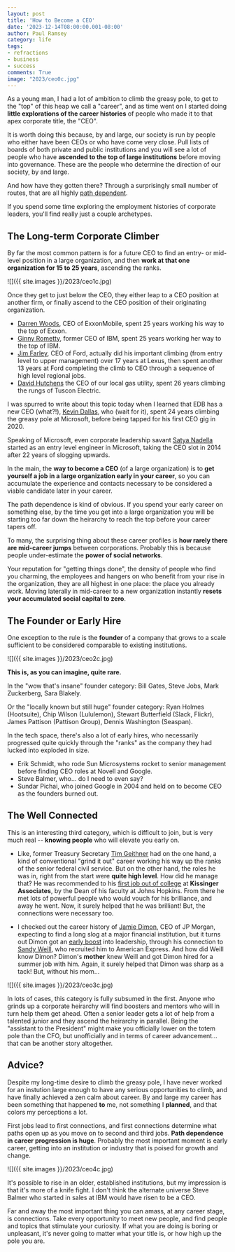```yaml
---
layout: post
title: 'How to Become a CEO'
date: '2023-12-14T08:00:00.001-08:00'
author: Paul Ramsey
category: life
tags:
- refractions
- business
- success
comments: True
image: "2023/ceo0c.jpg"
---
```


As a young man, I had a lot of ambition to climb the greasy pole, to get to the "top" of this heap we call a "career", and as time went on I started doing **little explorations of the career histories** of people who made it to that apex corporate title, the "CEO".

It is worth doing this because, by and large, our society is run by people who either have been CEOs or who have come very close. Pull lists of boards of both private and public institutions and you will see a lot of people who have **ascended to the top of large institutions** before moving into governance. These are the people who determine the direction of our society, by and large.

And how have they gotten there? Through a surprisingly small number of routes, that are all highly [path dependent](https://en.wikipedia.org/wiki/Path_dependence).

If you spend some time exploring the employment histories of corporate leaders, you'll find really just a couple archetypes.

## The Long-term Corporate Climber

By far the most common pattern is for a future CEO to find an entry- or mid-level position in a large organization, and then **work at that one organization for 15 to 25 years**, ascending the ranks. 

![]({{ site.images }}/2023/ceo1c.jpg)

Once they get to just below the CEO, they either leap to a CEO position at another firm, or finally ascend to the CEO position of their originating organization.

* [Darren Woods](https://en.wikipedia.org/wiki/Darren_Woods), CEO of ExxonMobile, spent 25 years working his way to the top of Exxon.
* [Ginny Rometty](https://www.linkedin.com/in/ginnirometty/details/experience/), former CEO of IBM, spent 25 years working her way to the top of IBM.
* [Jim Farley](https://www.freep.com/story/money/cars/ford/2019/06/19/ford-executive-jim-farley-toyota/1299871001/), CEO of Ford, actually did his important climbing (from entry level to upper management) over 17 years at Lexus, then spent another 13 years at Ford completing the climb to CEO through a sequence of high level regional jobs.
* [David Hutchens](https://www.linkedin.com/in/david-hutchens-9a618210/details/experience/) the CEO of our local gas utility, spent 26 years climbing the rungs of Tuscon Electric.

I was spurred to write about this topic today when I learned that EDB has a new CEO (what?!), [Kevin Dallas](https://www.linkedin.com/in/kedallas/), who (wait for it), spent 24 years climbing the greasy pole at Microsoft, before being tapped for his first CEO gig in 2020.

Speaking of Microsoft, even corporate leadership savant [Satya Nadella](https://www.business-standard.com/about/who-is-satya-nadella) started as an entry level engineer in Microsoft, taking the CEO slot in 2014 after 22 years of slogging upwards.

In the main, the **way to become a CEO** (of a large organization) is to **get yourself a job in a large organization early in your career**, so you can accumulate the experience and contacts necessary to be considered a viable candidate later in your career. 

The path dependence is kind of obvious. If you spend your early career on something else, by the time you get into a large organization you will be starting too far down the heirarchy to reach the top before your career tapers off.

To many, the surprising thing about these career profiles is **how rarely there are mid-career jumps** between corporations. Probably this is because people under-estimate the **power of social networks**. 

Your reputation for "getting things done", the density of people who find you charming, the employees and hangers on who benefit from your rise in the organization, they are all highest in one place: the place you already work. Moving laterally in mid-career to a new organization instantly **resets your accumulated social capital to zero**.


## The Founder or Early Hire

One exception to the rule is the **founder** of a company that grows to a scale sufficient to be considered comparable to existing institutions. 

![]({{ site.images }}/2023/ceo2c.jpg)

**This is, as you can imagine, quite rare.**

In the "wow that's insane" founder category: Bill Gates, Steve Jobs, Mark Zuckerberg, Sara Blakely. 

Or the "locally known but still huge" founder category: Ryan Holmes (Hootsuite), Chip Wilson (Lululemon), Stewart Butterfield (Slack, Flickr), James Pattison (Pattison Group), Dennis Washington (Seaspan).

In the tech space, there's also a lot of early hires, who necessarily progressed quite quickly through the "ranks" as the company they had lucked into exploded in size. 

* Erik Schmidt, who rode Sun Microsystems rocket to senior management before finding CEO roles at Novell and Google.
* Steve Balmer, who... do I need to even say?
* Sundar Pichai, who joined Google in 2004 and held on to become CEO as the founders burned out.


## The Well Connected

This is an interesting third category, which is difficult to join, but is very much real -- **knowing people** who will elevate you early on. 

* Like, former Treasury Secretary [Tim Geithner](https://www.cbsnews.com/news/a-closer-look-at-treasury-sec-geithner/) had on the one hand, a kind of conventional "grind it out" career working his way up the ranks of the senior federal civil service. But on the other hand, the roles he was in, right from the start were **quite high level**. How did he manage that? He was recommended to his [first job out of college](https://archive.ph/KOOFI) at **Kissinger Associates**, by the Dean of his faculty at Johns Hopkins. From there he met lots of powerful people who would vouch for his brilliance, and away he went. Now, it surely helped that he was brilliant! But, the connections were necessary too.

* I checked out the career history of [Jamie Dimon](https://en.wikipedia.org/wiki/Jamie_Dimon), CEO of JP Morgan, expecting to find a long slog at a major financial institution, but it turns out Dimon got an [early boost](https://en.wikipedia.org/wiki/Jamie_Dimon#Early_life_and_education) into leadership, through his connection to [Sandy Weill](https://en.wikipedia.org/wiki/Sanford_I._Weill), who recruited him to American Express. And how did Weill know Dimon? Dimon's **mother** knew Weill and got Dimon hired for a summer job with him. Again, it surely helped that Dimon was sharp as a tack! But, without his mom...

![]({{ site.images }}/2023/ceo3c.jpg)

In lots of cases, this category is fully subsumed in the first. Anyone who grinds up a corporate heirarchy will find boosters and mentors who will in turn help them get ahead. Often a senior leader gets a lot of help from a talented junior and they ascend the heirarchy in parallel. Being the "assistant to the President" might make you officially lower on the totem pole than the CFO, but unofficially and in terms of career advancement... that can be another story altogether.


## Advice?

Despite my long-time desire to climb the greasy pole, I have never worked for an instution large enough to have any serious opportunities to climb, and have finally achieved a zen calm about career. By and large my career has been something that happened **to** me, not something I **planned**, and that colors my perceptions a lot. 

First jobs lead to first connections, and first connections determine what paths open up as you move on to second and third jobs. **Path dependence in career progression is huge**. Probably the most important moment is early career, getting into an institution or industry that is poised for growth and change.

![]({{ site.images }}/2023/ceo4c.jpg)

It's possible to rise in an older, established institutions, but my impression is that it's more of a knife fight. I don't think the alternate universe Steve Balmer who started in sales at IBM would have risen to be a CEO.

Far and away the most important thing you can amass, at any career stage, is connections. Take every opportunity to meet new people, and find people and topics that stimulate your curiosity. If what you are doing is boring or unpleasant, it's never going to matter what your title is, or how high up the pole you are.

